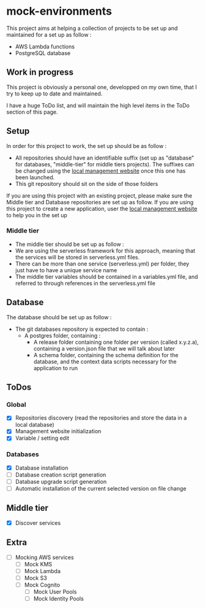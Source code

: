 # mock-environments

This project aims at helping a collection of projects to be set up and maintained for a set up as follow :

- AWS Lambda functions
- PostgreSQL database

## Work in progress

This project is obviously a personal one, developped on my own time, that I try to keep up to date and maintained.

I have a huge ToDo list, and will maintain the high level items in the ToDo section of this page.

## Setup

In order for this project to work, the set up should be as follow :

- All repositories should have an identifiable suffix (set up as "database" for databases, "middle-tier" for middle tiers projects). The suffixes can be changed using the [local management website](http://localhost:690/management) once this one has been launched.
- This git repository should sit on the side of those folders

If you are using this project with an existing project, please make sure the Middle tier and Database repositories are set up as follow.
If you are using this project to create a new application, user the [local management website](http://localhost:690/management) to help you in the set up

### Middle tier

- The middle tier should be set up as follow :
- We are using the serverless framework for this approach, meaning that the services will be stored in serverless.yml files.
- There can be more than one service (serverless.yml) per folder, they just have to have a unique service name
- The middle tier variables should be contained in a variables.yml file, and referred to through references in the serverless.yml file

## Database

The database should be set up as follow :
- The git databases repository is expected to contain :
  - A postgres folder, containing :
    - A release folder containing one folder per version (called x.y.z.a), containing a version.json file that we will talk about later
    - A schema folder, containing the schema definition for the database, and the context data scripts necessary for the application to run

## ToDos

### Global

- [x] Repositories discovery (read the repositories and store the data in a local database)
- [x] Management website initialization
- [x] Variable / setting edit

### Databases

- [x] Database installation
- [ ] Database creation script generation
- [ ] Database upgrade script generation
- [ ] Automatic installation of the current selected version on file change

## Middle tier

- [x] Discover services

## Extra

- [ ] Mocking AWS services
  - [ ] Mock KMS
  - [ ] Mock Lambda
  - [ ] Mock S3
  - [ ] Mock Cognito
    - [ ] Mock User Pools
    - [ ] Mock Identity Pools